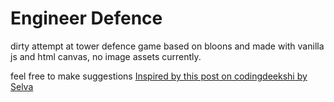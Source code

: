 # Engineer Defence

dirty attempt at tower defence game based on bloons and made with vanilla js and html canvas, no image assets currently.

feel free to make suggestions
[Inspired by this post on codingdeekshi by Selva](https://codingdeekshi.com/build-a-html5-canvas-bubble-shooter-game-in-browser-using-css3-and-javascript/)
